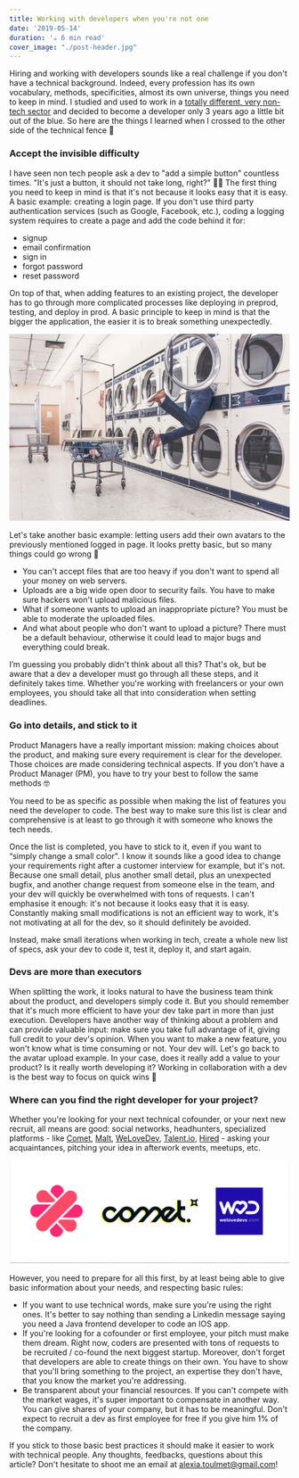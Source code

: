 ```yaml
---
title: Working with developers when you're not one
date: '2019-05-14'
duration: '☕️ 6 min read'
cover_image: "./post-header.jpg"
---
```


Hiring and working with developers sounds like a real challenge if you don't have a technical background. Indeed, every profession has its own vocabulary, methods, specificities, almost its own universe, things you need to keep in mind. I studied and used to work in a [totally different, very non-tech sector](https://alexiatoulmet.com/about/) and decided to become a developer only 3 years ago a little bit out of the blue. So here are the things I learned when I crossed to the other side of the technical fence 🚀

<h3>Accept the invisible difficulty</h3>
<p>
I have seen non tech people ask a dev to "add a simple button" countless times. "It's just a button, it should not take long, right?" 🤷‍♀️
The first thing you need to keep in mind is that it's not because it looks easy that it is easy.
A basic example: creating a login page. If you don't use third party authentication services (such as Google, Facebook, etc.), coding a logging system requires to create a page and add the code behind it for:

- signup
- email confirmation
- sign in
- forgot password
- reset password


On top of that, when adding features to an existing project, the developer has to go through more complicated processes like deploying in preprod, testing, and deploy in prod. A basic principle to keep in mind is that the bigger the application, the easier it is to break something unexpectedly. 

![Something breaks](./problem.jpg)

Let's take another basic example: letting users add their own avatars to the previously mentioned logged in page. It looks pretty basic, but so many things could go wrong 🙈

- You can't accept files that are too heavy if you don't want to spend all your money on web servers.
- Uploads are a big wide open door to security fails. You have to make sure hackers won't upload malicious files.
- What if someone wants to upload an inappropriate picture? You must be able to moderate the uploaded files.
- And what about people who don't want to upload a picture? There must be a default behaviour, otherwise it could lead to major bugs and everything could break.

I’m guessing you probably didn't think about all this? That's ok, but be aware that a dev a developer must go through all these steps, and it definitely takes time. Whether you're working with freelancers or your own employees, you should take all that into consideration when setting deadlines. </p>


<h3>Go into details, and stick to it</h3>

<p>
Product Managers have a really important mission: making choices about the product, and making sure every requirement is clear for the developer. Those choices are made considering technical aspects. If you don't have a Product Manager (PM), you have to try your best to follow the same methods 🤓

You need to be as specific as possible when making the list of features you need the developer to code. The best way to make sure this list is clear and comprehensive is at least to go through it with someone who knows the tech needs.

Once the list is completed, you have to stick to it, even if you want to “simply change a small color". I know it sounds like a good idea to change your requirements right after a customer interview for example, but it's not. Because one small detail, plus another small detail, plus an unexpected bugfix, and another change request from someone else in the team, and your dev will quickly be overwhelmed with tons of requests. I can't emphasise it enough: it's not because it looks easy that it is easy. Constantly making small modifications is not an efficient way to work, it's not motivating at all for the dev, so it should definitely be avoided.

Instead, make small iterations when working in tech, create a whole new list of specs, ask your dev to code it, test it, deploy it, and start again. 
</p>

<h3>Devs are more than executors</h3>

<p>
When splitting the work, it looks natural to have the business team think about the product, and developers simply code it. But you should remember that it's much more efficient to have your dev take part in more than just execution. Developers have another way of thinking about a problem and can provide valuable input: make sure you take full advantage of it, giving full credit to your dev's opinion. When you want to make a new feature, you won't know what is time consuming or not. Your dev will. Let's go back to the avatar upload example. In your case, does it really add a value to your product? Is it really worth developing it? Working in collaboration with a dev is the best way to focus on quick wins 🚀 

<h3>Where can you find the right developer for your project?</h3>

Whether you're looking for your next technical cofounder, or your next new recruit, all means are good: social networks, headhunters, specialized platforms - like [Comet](https://comet.co/), [Malt](https://www.malt.fr/), [WeLoveDev](https://welovedevs.com/fr/), [Talent.io](https://www.talent.io/), [Hired](https://fr.hired.com/) - asking your acquaintances, pitching your idea in afterwork events, meetups, etc.

![Startup logos](./logos-startup.png)

However, you need to prepare for all this first, by at least being able to give basic information about your needs, and respecting basic rules:

- If you want to use technical words, make sure you're using the right ones. It's better to say nothing than sending a Linkedin message saying you need a Java frontend developer to code an IOS app.
- If you're looking for a cofounder or first employee, your pitch must make them dream. Right now, coders are presented with tons of requests to be recruited / co-found the next biggest startup. Moreover, don't forget that developers are able to create things on their own. You have to show that you'll bring something to the project, an expertise they don't have, that you know the market you're addressing.
- Be transparent about your financial resources. If you can't compete with the market wages, it's super important to compensate in another way. You can give shares of your company, but it has to be meaningful. Don't expect to recruit a dev as first employee for free if you give him 1% of the company.
</p>

If you stick to those basic best practices it should make it easier to work with technical people. 
Any thoughts, feedbacks, questions about this article? Don't hesitate to shoot me an email at alexia.toulmet@gmail.com!